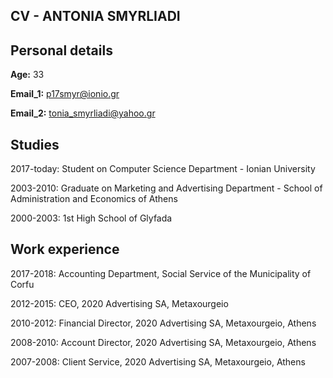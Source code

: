 ## CV - ANTONIA SMYRLIADI

## Personal details

**Age:** 33

**Email_1:** p17smyr@ionio.gr

**Email_2:** tonia_smyrliadi@yahoo.gr

## Studies
2017-today: Student on Computer Science Department - Ionian University

2003-2010: Graduate on Μarketing and Αdvertising Department - School of Administration and Economics of Athens

2000-2003: 1st High School of Glyfada


## Work experience
2017-2018: Accounting Department, Social Service of the Municipality of Corfu

2012-2015: CEO, 2020 Advertising SA, Metaxourgeio

2010-2012: Financial Director, 2020 Advertising SA, Metaxourgeio, Athens

2008-2010: Account Director, 2020 Advertising SA, Metaxourgeio, Athens

2007-2008: Client Service, 2020 Advertising SA, Metaxourgeio, Athens


